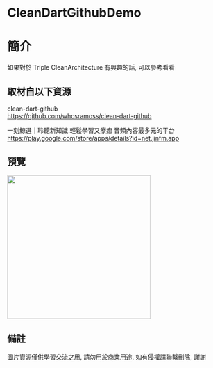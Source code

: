 # CleanDartGithubDemo

簡介
==================================
如果對於 Triple CleanArchitecture 有興趣的話, 可以參考看看                                 

取材自以下資源
--------
clean-dart-github                                                                 
https://github.com/whosramoss/clean-dart-github                       			
	
一刻鯨選｜聆聽新知識 輕鬆學習又療癒 音頻內容最多元的平台                                                                 
https://play.google.com/store/apps/details?id=net.jinfm.app     
                  		 
預覽
--------
<p align="left">
  <img src="https://i.imgur.com/oDOr02K.png" height="330"/>
</p> 

備註
--------
圖片資源僅供學習交流之用, 請勿用於商業用途, 如有侵權請聯繫刪除, 謝謝
